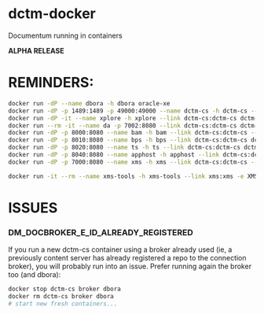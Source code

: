dctm-docker
===========

Documentum running in containers

**ALPHA RELEASE**

# REMINDERS:

```bash
docker run -dP --name dbora -h dbora oracle-xe  
docker run -dP -p 1489:1489 -p 49000:49000 --name dctm-cs -h dctm-cs --link dbora:dbora dctm-cs  
docker run -dP -it --name xplore -h xplore --link dctm-cs:dctm-cs dctm-xplore    
docker run --rm -it --name da -p 7002:8080 --link dctm-cs:dctm-cs dctm-da  
docker run -dP -p 8000:8080 --name bam -h bam --link dctm-cs:dctm-cs --link dbora:dbora dctm-bam  
docker run -dP -p 8010:8080 --name bps -h bps --link dctm-cs:dctm-cs dctm-bps  
docker run -dP -p 8020:8080 --name ts -h ts --link dctm-cs:dctm-cs dctm-ts dctm-ts  
docker run -dP -p 8040:8080 --name apphost -h apphost --link dctm-cs:dctm-cs dctm-apphost  
docker run -dP -p 7000:8080 --name xms -h xms --link dctm-cs:dctm-cs --link bam:bam --link xplore:xplore --link apphost:apphost dctm-xmsagent  

docker run -it --rm --name xms-tools -h xms-tools --link xms:xms -e XMSINIT=true dctm-xmstools  

```

# ISSUES

### DM_DOCBROKER_E_ID_ALREADY_REGISTERED  
If you run a new dctm-cs container using a broker already used (ie, a previously content server has already registered a repo to the connection broker), you will probably run into an issue. Prefer running again the broker too (and dbora):  
```bash
docker stop dctm-cs broker dbora  
docker rm dctm-cs broker dbora  
# start new fresh containers...
```
